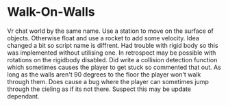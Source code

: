 # Walk-On-Walls
Vr chat world by the same name. Use a station to move on the surface of objects. Otherwise float and use a rocket to add some velocity. Idea changed a bit so script name is diffrent. Had trouble with rigid body so this was implemented without utilising one. In retrospect may be possible with rotations on the rigidbody disabled. Did write a collision detection function which sometimes causes the player to get stuck so commented that out. As long as the walls aren't 90 degrees to the floor the player won't walk through them. Does cause a bug where the player can sometimes jump through the cieling as if its not there. Suspect this may be update dependant.